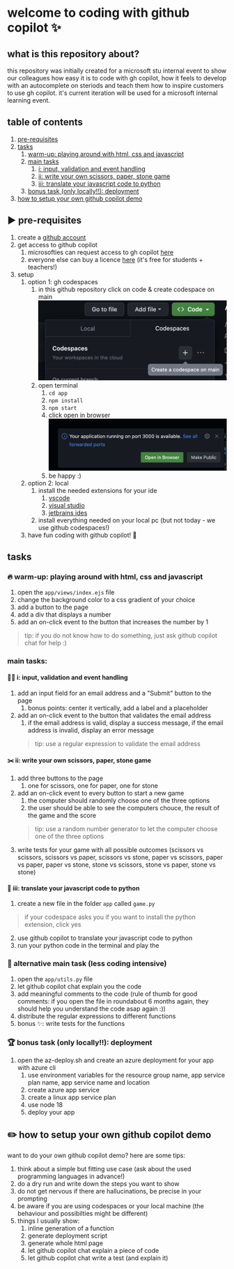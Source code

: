 # welcome to coding with github copilot ✨

## what is this repository about?
this repository was initially created for a microsoft stu internal event to show our colleagues how easy it is to code with gh copilot, how it feels to develop with an autocomplete on steriods and teach them how to inspire customers to use gh copilot. it's current iteration will be used for a microsoft internal learning event.

## table of contents

1. [pre-requisites](#pre-requisites)
2. [tasks](#tasks)
    1. [warm-up: playing around with html, css and javascript](#-warm-up-playing-around-with-html-css-and-javascript)
    2. [main tasks](#main-tasks)
        1. [i: input, validation and event handling](#i-input-validation-and-event-handling)
        2. [ii: write your own scissors, paper, stone game](#scissors-ii-write-your-own-scissors-paper-stone-game)
        3. [iii: translate your javascript code to python](#iii-translate-your-javascript-code-to-python)
    3. [bonus task (only locally!!): deployment](#trophy-bonus-task-only-locally-deployment)
3. [how to setup your own github copilot demo](#how-to-setup-your-own-github-copilot-demo)

## ▶️ pre-requisites
1. create a [github account](https://github.com/signup)  
2. get access to github copilot
    1. microsofties can request access to gh copilot [here](https://repos.opensource.microsoft.com/orgs/MicrosoftCopilot)
    2. everyone else can buy a licence [here](https://copilot.github.com/) (it's free for students + teachers!)
3. setup
    1. option 1: gh codespaces
        1. in this github repository click on code & create codespace on main ![create codespaces on main](./images/on-main.png)
        2. open terminal
            1. `cd app`
            2. `npm install`
            3. `npm start` 
            4. click open in browser ![open in browser](./images/open-in-browser.png)
            5. be happy :)
    2. option 2: local 
        1. install the needed extensions for your ide
            1. [vscode](https://marketplace.visualstudio.com/items?itemName=GitHub.copilot)
            2. [visual studio](https://marketplace.visualstudio.com/items?itemName=GitHub.copilotvs)
            3. [jetbrains ides](https://plugins.jetbrains.com/plugin/17718-github-copilot)
        2. install everything needed on your local pc (but not today - we use github codespaces!)
    3. have fun coding with github copilot! 🎉

## tasks

### 🔥 warm-up: playing around with html, css and javascript
1. open the `app/views/index.ejs` file
1. change the background color to a css gradient of your choice
2. add a button to the page
3. add a div that displays a number
4. add an on-click event to the button that increases the number by 1

> tip: if you do not know how to do something, just ask github copilot chat for help :) 

### main tasks: 

#### 🧑‍💻 i: input, validation and event handling

1. add an input field for an email address and a "Submit" button to the page
    1. bonus points: center it vertically, add a label and a placeholder
2. add an on-click event to the button that validates the email address
    1. if the email address is valid, display a success message, if the email address is invalid, display an error message
    > tip: use a regular expression to validate the email address

#### ✂️ ii: write your own scissors, paper, stone game
1. add three buttons to the page
    1. one for scissors, one for paper, one for stone
2. add an on-click event to every button to start a new game
    1. the computer should randomly choose one of the three options
    2. the user should be able to see the computers chouce, the result of the game and the score
    > tip: use a random number generator to let the computer choose one of the three options
3. write tests for your game with all possible outcomes (scissors vs scissors, scissors vs paper, scissors vs stone, paper vs scissors, paper vs paper, paper vs stone, stone vs scissors, stone vs paper, stone vs stone)

#### 🐍 iii: translate your javascript code to python
1. create a new file in the folder `app` called `game.py`
 > if your codespace asks you if you want to install the python extension, click yes
2. use github copilot to translate your javascript code to python
3. run your python code in the terminal and play the 

### 📝 alternative main task (less coding intensive)
1. open the `app/utils.py` file
2. let github copilot chat explain you the code
3. add meaningful comments to the code (rule of thumb for good comments: if you open the file in roundabout 6 months again, they should help you understand the code asap again :))
4. distribute the regular expressions to different functions
5. bonus ✨: write tests for the functions


### 🏆 bonus task (only locally!!): deployment
1. open the az-deploy.sh and create an azure deployment for your app with azure cli
    1. use environment variables for the resource group name, app service plan name, app service name and location
    1. create azure app service
    2. create a linux app service plan
    3. use node 18
    4. deploy your app

## ✏️ how to setup your own github copilot demo    
want to do your own github copilot demo? here are some tips:
1. think about a simple but fitting use case (ask about the used programming languages in advance!)
2. do a dry run and write down the steps you want to show
3. do not get nervous if there are hallucinations, be precise in your prompting
4. be aware if you are using codespaces or your local machine (the behaviour and possibilties might be different)
5. things I usually show:
    1. inline generation of a function
    2. generate deployment script
    3. generate whole html page
    4. let github copilot chat explain a piece of code
    5. let github copilot chat write a test (and explain it)
